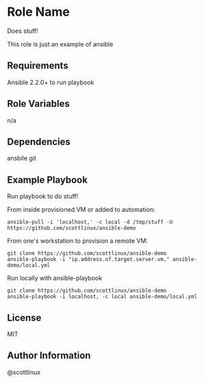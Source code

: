 Role Name
=========

Does stuff!

This role is just an example of ansible

Requirements
------------

Ansible 2.2.0+ to run playbook

Role Variables
--------------

n/a

Dependencies
------------

ansbile git

Example Playbook
----------------

Run playbook to do stuff!

From inside provisioned VM or added to automation:

    ansible-pull -i 'localhost,' -c local -d /tmp/stuff -U https://github.com/scottlinux/ansible-demo

From one's workstation to provision a remote VM:

    git clone https://github.com/scottlinux/ansible-demo
    ansible-playbook -i "ip.address.of.target.server.vm," ansible-demo/local.yml

Run locally with ansible-playbook

    git clone https://github.com/scottlinux/ansible-demo
    ansible-playbook -i localhost, -c local ansible-demo/local.yml
     
License
-------

MIT

Author Information
------------------

@scottlinux
